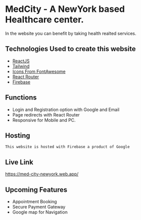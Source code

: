 # MedCity - A NewYork based Healthcare center.

In the website you can benefit by taking health realted services.

## Technologies Used to create this website

- [ReactJS](https://reactjs.org/)
- [Tailwind](https://tailwindcss.com/)
- [Icons From FontAwesome](https://fontawesome.com/)
- [React Router](https://reactrouter.com/web/guides/quick-start)
- [Firebase](https://firebase.google.com/)

## Functions

- Login and Registration option with Google and Email
- Page redirects with React Router
- Responsive for Mobile and PC.

## Hosting

`This website is hosted with Firebase a product of Google`

## Live Link

https://med-city-newyork.web.app/

## Upcoming Features

- Appointment Booking
- Secure Payment Gateway
- Google map for Navigation
